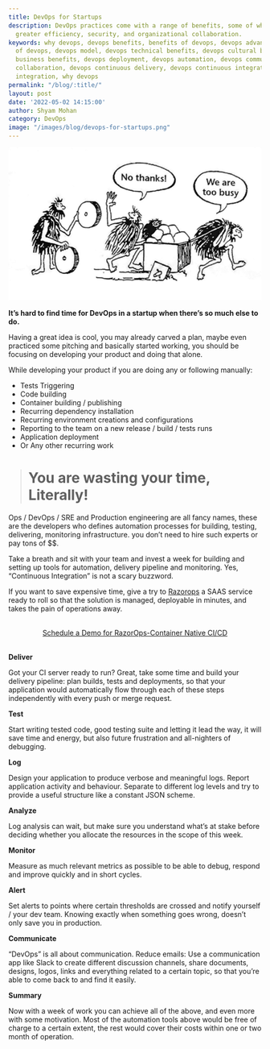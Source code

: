 ```yaml
---
title: DevOps for Startups
description: DevOps practices come with a range of benefits, some of which – including
  greater efficiency, security, and organizational collaboration.
keywords: why devops, devops benefits, benefits of devops, devops advantages, advantages
  of devops, devops model, devops technical benefits, devops cultural benefits, devops
  business benefits, devops deployment, devops automation, devops communication, devops
  collaboration, devops continuous delivery, devops continuous integration, devops
  integration, why devops
permalink: "/blog/:title/"
layout: post
date: '2022-05-02 14:15:00'
author: Shyam Mohan
category: DevOps
image: "/images/blog/devops-for-startups.png"
---
```


![](/images/blog/devops-for-startups.png)

**It’s hard to find time for DevOps in a startup when there’s so much else to do.**

Having a great idea is cool, you may already carved a plan, maybe even practiced some pitching and basically started working, you should be focusing on developing your product and doing that alone.

While developing your product  if you are doing any or following manually:

* Tests Triggering
* Code building
* Container building / publishing
* Recurring dependency installation
* Recurring environment creations and configurations
* Reporting to the team on a new release / build / tests runs
* Application deployment
* Or Any other recurring work

> #  You are wasting your time, Literally!


Ops / DevOps / SRE and Production engineering are all fancy names, these are the developers who defines automation processes for building, testing, delivering, monitoring infrastructure. you don’t need to hire such experts or pay tons of $$. 

Take a breath and sit with your team and invest a week for building and setting up tools for automation, delivery pipeline and monitoring. Yes, “Continuous Integration” is not a scary buzzword.

If you want to save expensive time,  give a try  to [Razorops](https://razorops.com/continuous-integration) a SAAS service ready to roll so that the solution is managed, deployable in minutes, and takes the pain of operations away.

<br>
<center>
  <a href="/schedule-demo" class="btn btn-rounded btn-lg btn-primary">Schedule a Demo for RazorOps-Container Native CI/CD </a> 
</center>
<br>

**Deliver**

Got your CI server ready to run? Great, take some time and build your delivery pipeline: plan builds, tests and deployments, so that your application would automatically flow through each of these steps independently with every push or merge request.

**Test**

Start writing tested code, good testing suite and letting it lead the way,  it will save time and energy, but also future frustration and all-nighters of debugging.

**Log**

Design your application to produce verbose and meaningful logs. Report application activity and behaviour. Separate to different log levels and try to provide a useful structure like a constant JSON scheme.

**Analyze**

Log analysis can wait, but make sure you understand what’s at stake before deciding whether you allocate the resources in the scope of this week.

**Monitor**

Measure as much relevant metrics as possible to be able to debug, respond and improve quickly and in short cycles.

**Alert**

Set alerts to points where certain thresholds are crossed and notify yourself / your dev team. Knowing exactly when something goes wrong, doesn’t only save you in production.

**Communicate**

“DevOps” is all about communication. Reduce emails: Use a communication app like Slack to create different discussion channels, share documents, designs, logos, links and everything related to a certain topic, so that you’re able to come back to and find it easily.

**Summary**

Now with a week of work you can achieve all of the above, and even more with some motivation.
Most of the automation tools above would be free of charge to a certain extent, the rest would cover their costs within one or two month of operation.

<br>
